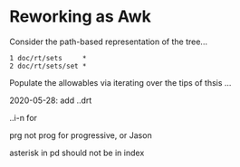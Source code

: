 # Reworking as Awk

Consider the path-based representation of the tree...

    1 doc/rt/sets     *
    2 doc/rt/sets/set *
  
Populate the allowables via iterating over the tips of thsis ...



2020-05-28: add ..drt

..i-n for 

prg not prog for progressive, or Jason

asterisk in pd should not be in index



